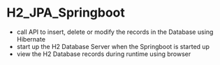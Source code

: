 # H2_JPA_Springboot

  - call API to insert, delete or modify the records in the Database using Hibernate
  - start up the H2 Database Server when the Springboot is started up
  - view the H2 Database records during runtime using browser
